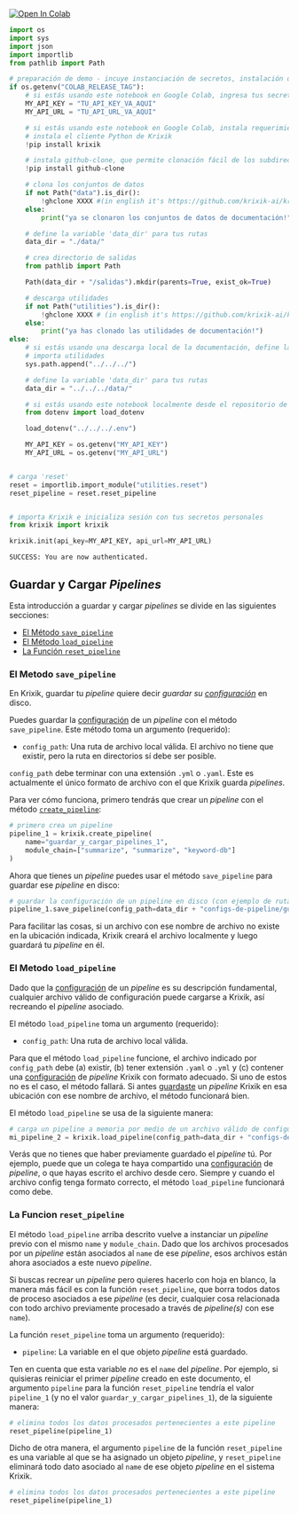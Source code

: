 <a href="https://colab.research.google.com/github/krixik-ai/krixik-docs/blob/main/docs/system/pipeline_creation/saving_and_loading_pipelines.ipynb" target="_parent"><img src="https://colab.research.google.com/assets/colab-badge.svg" alt="Open In Colab"/></a>


```python
import os
import sys
import json
import importlib
from pathlib import Path

# preparación de demo - incuye instanciación de secretos, instalación de requerimientos, y definición de rutas
if os.getenv("COLAB_RELEASE_TAG"):
    # si estás usando este notebook en Google Colab, ingresa tus secretos acá
    MY_API_KEY = "TU_API_KEY_VA_AQUI"
    MY_API_URL = "TU_API_URL_VA_AQUI"

    # si estás usando este notebook en Google Colab, instala requerimientos y descarga los subdirectorios requeridos
    # instala el cliente Python de Krixik
    !pip install krixik

    # instala github-clone, que permite clonación fácil de los subdirectorios del repositorio de documentación XXX
    !pip install github-clone

    # clona los conjuntos de datos
    if not Path("data").is_dir():
        !ghclone XXXX #(in english it's https://github.com/krixik-ai/krixik-docs/tree/main/data)
    else:
        print("ya se clonaron los conjuntos de datos de documentación!")

    # define la variable 'data_dir' para tus rutas
    data_dir = "./data/"

    # crea directorio de salidas
    from pathlib import Path

    Path(data_dir + "/salidas").mkdir(parents=True, exist_ok=True)

    # descarga utilidades
    if not Path("utilities").is_dir():
        !ghclone XXXX # (in english it's https://github.com/krixik-ai/krixik-docs/tree/main/utilities)
    else:
        print("ya has clonado las utilidades de documentación!")
else:
    # si estás usando una descarga local de la documentación, define las rutas relativas a la estructura local de la documentación
    # importa utilidades
    sys.path.append("../../../")

    # define la variable 'data_dir' para tus rutas
    data_dir = "../../../data/"

    # si estás usando este notebook localmente desde el repositorio de documentación Krixik, carga tus secretos de un archivo .env ubicado en la base del repositorio de documentación
    from dotenv import load_dotenv

    load_dotenv("../../../.env")

    MY_API_KEY = os.getenv("MY_API_KEY")
    MY_API_URL = os.getenv("MY_API_URL")


# carga 'reset'
reset = importlib.import_module("utilities.reset")
reset_pipeline = reset.reset_pipeline


# importa Krixik e inicializa sesión con tus secretos personales
from krixik import krixik

krixik.init(api_key=MY_API_KEY, api_url=MY_API_URL)
```

    SUCCESS: You are now authenticated.


## Guardar y Cargar *Pipelines*

Esta introducción a guardar y cargar *pipelines* se divide en las siguientes secciones:

- [El Método `save_pipeline`](#el-metodo-save_pipeline)
- [El Método `load_pipeline`](#el-metodo-load_pipeline)
- [La Función `reset_pipeline`](#la-funcion-reset_pipeline)

### El Metodo `save_pipeline`

En Krixik, guardar tu *pipeline* quiere decir *guardar su [configuración](configuracion_de_pipelines.md)* en disco.

Puedes guardar la [configuración](configuracion_de_pipelines.md) de un *pipeline* con el método `save_pipeline`. Este método toma un argumento (requerido):

- `config_path`: Una ruta de archivo local válida. El archivo no tiene que existir, pero la ruta en directorios sí debe ser posible.

`config_path` debe terminar con una extensión `.yml` o `.yaml`. Este es actualmente el único formato de archivo con el que Krixik guarda *pipelines*.

Para ver cómo funciona, primero tendrás que crear un *pipeline* con el método [`create_pipeline`](creacion_de_pipelines.md):


```python
# primero crea un pipeline
pipeline_1 = krixik.create_pipeline(
    name="guardar_y_cargar_pipelines_1",
    module_chain=["summarize", "summarize", "keyword-db"]
)
```

Ahora que tienes un *pipeline* puedes usar el método `save_pipeline` para guardar ese *pipeline* en disco:


```python
# guardar la configuración de un pipeline en disco (con ejemplo de ruta; la ruta debe obedecer lo que dicte tu sistema operativo)
pipeline_1.save_pipeline(config_path=data_dir + "configs-de-pipeline/guarda-demo-pipeline.yaml")
```

Para facilitar las cosas, si un archivo con ese nombre de archivo no existe en la ubicación indicada, Krixik creará el archivo localmente y luego guardará tu *pipeline* en él.

### El Metodo `load_pipeline`

Dado que la [configuración](configuracion_de_pipelines.md) de un *pipeline* es su descripción fundamental, cualquier archivo válido de configuración puede cargarse a Krixik, así recreando el *pipeline* asociado.

El método `load_pipeline` toma un argumento (requerido):

- `config_path`: Una ruta de archivo local válida.

Para que el método `load_pipeline` funcione, el archivo indicado por `config_path` debe (a) existir, (b) tener extensión `.yaml` o `.yml` y (c) contener una [configuración](configuracion_de_pipelines.md) de *pipeline* Krixik con formato adecuado. Si uno de estos no es el caso, el método fallará. Si antes [guardaste](#el-metodo-save_pipeline) un *pipeline* Krixik en esa ubicación con ese nombre de archivo, el método funcionará bien.

El método `load_pipeline` se usa de la siguiente manera:


```python
# carga un pipeline a memoria por medio de un archivo válido de configuración
mi_pipeline_2 = krixik.load_pipeline(config_path=data_dir + "configs-de-pipeline/guarda-demo-pipeline.yaml")
```

Verás que no tienes que haber previamente guardado el *pipeline* tú. Por ejemplo, puede que un colega te haya compartido una [configuración](configuracion_de_pipelines.md) de *pipeline*, o que hayas escrito el archivo desde cero. Siempre y cuando el archivo config tenga formato correcto, el método `load_pipeline` funcionará como debe.

### La Funcion `reset_pipeline`

El método `load_pipeline` arriba descrito vuelve a instanciar un *pipeline* previo con el mismo `name` y `module_chain`. Dado que los archivos procesados por un *pipeline* están asociados al `name` de ese *pipeline*, esos archivos están ahora asociados a este nuevo *pipeline*.

Si buscas recrear un *pipeline* pero quieres hacerlo con hoja en blanco, la manera más fácil es con la función `reset_pipeline`, que borra todos datos de proceso asociados a ese *pipeline* (es decir, cualquier cosa relacionada con todo archivo previamente procesado a través de *pipeline(s)* con ese `name`).

La función `reset_pipeline` toma un argumento (requerido):

- `pipeline`: La variable en el que objeto *pipeline* está guardado.

Ten en cuenta que esta variable _no_ es el `name` del *pipeline*. Por ejemplo, si quisieras reiniciar el primer *pipeline* creado en este documento, el argumento `pipeline` para la función `reset_pipeline` tendría el valor `pipeline_1` (y no el valor `guardar_y_cargar_pipelines_1`), de la siguiente manera:


```python
# elimina todos los datos procesados pertenecientes a este pipeline
reset_pipeline(pipeline_1)
```

Dicho de otra manera, el argumento `pipeline` de la función `reset_pipeline` es una variable al que se ha asignado un objeto *pipeline*, y `reset_pipeline` eliminará todo dato asociado al `name` de ese objeto *pipeline* en el sistema Krixik.


```python
# elimina todos los datos procesados pertenecientes a este pipeline
reset_pipeline(pipeline_1)
```
